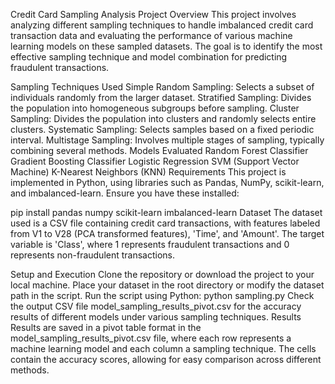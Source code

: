 Credit Card Sampling Analysis
Project Overview
This project involves analyzing different sampling techniques to handle imbalanced credit card transaction data and evaluating the performance of various machine learning models on these sampled datasets. The goal is to identify the most effective sampling technique and model combination for predicting fraudulent transactions.

Sampling Techniques Used
Simple Random Sampling: Selects a subset of individuals randomly from the larger dataset.
Stratified Sampling: Divides the population into homogeneous subgroups before sampling.
Cluster Sampling: Divides the population into clusters and randomly selects entire clusters.
Systematic Sampling: Selects samples based on a fixed periodic interval.
Multistage Sampling: Involves multiple stages of sampling, typically combining several methods.
Models Evaluated
Random Forest Classifier
Gradient Boosting Classifier
Logistic Regression
SVM (Support Vector Machine)
K-Nearest Neighbors (KNN)
Requirements
This project is implemented in Python, using libraries such as Pandas, NumPy, scikit-learn, and imbalanced-learn. Ensure you have these installed:

pip install pandas numpy scikit-learn imbalanced-learn
Dataset
The dataset used is a CSV file containing credit card transactions, with features labeled from V1 to V28 (PCA transformed features), 'Time', and 'Amount'. The target variable is 'Class', where 1 represents fraudulent transactions and 0 represents non-fraudulent transactions.

Setup and Execution
Clone the repository or download the project to your local machine.
Place your dataset in the root directory or modify the dataset path in the script.
Run the script using Python:
python sampling.py
Check the output CSV file model_sampling_results_pivot.csv for the accuracy results of different models under various sampling techniques.
Results
Results are saved in a pivot table format in the model_sampling_results_pivot.csv file, where each row represents a machine learning model and each column a sampling technique. The cells contain the accuracy scores, allowing for easy comparison across different methods.

